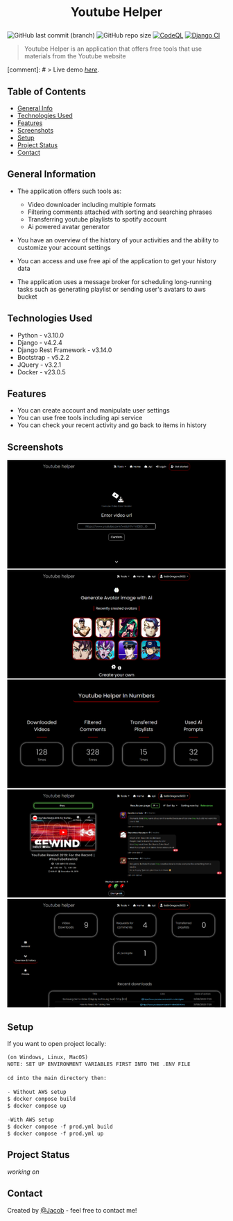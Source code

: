 # <p align="center"> Youtube Helper </p>
![GitHub last commit (branch)](https://img.shields.io/github/last-commit/JacobW22/Youtube_helper_project/main?style=flat-square&logo=github&color=blue)
![GitHub repo size](https://img.shields.io/github/repo-size/JacobW22/Youtube_helper_project?style=flat-square&color=lightblue)
[![CodeQL](https://github.com/JacobW22/Youtube_helper_project/workflows/CodeQL/badge.svg)](https://github.com/JacobW22/Youtube_helper_project/actions?query=workflow%3ACodeQL)
[![Django CI](https://github.com/JacobW22/Youtube_helper_project/actions/workflows/django.yml/badge.svg)](https://github.com/JacobW22/Youtube_helper_project/actions/workflows/django.yml)

> Youtube Helper is an application that offers free tools that use materials from the Youtube website

[comment]: # > Live demo [_here_](http://165.232.68.73:8000). 

## Table of Contents
* [General Info](#general-information)
* [Technologies Used](#technologies-used)
* [Features](#features)
* [Screenshots](#screenshots)
* [Setup](#setup)
* [Project Status](#project-status)
* [Contact](#contact)


## General Information
- The application offers such tools as:<br>
    - Video downloader including multiple formats<br>
    - Filtering comments attached with sorting and searching phrases<br>
    - Transferring youtube playlists to spotify account<br>
    - Ai powered avatar generator

- You have an overview of the history of your activities and the ability to customize your account settings
- You can access and use free api of the application to get your history data
- The application uses a message broker for scheduling long-running tasks such as generating playlist or sending user's avatars to aws bucket

## Technologies Used
- Python - v3.10.0
- Django - v4.2.4
- Django Rest Framework - v3.14.0
- Bootstrap - v5.2.2
- JQuery - v3.2.1
- Docker - v23.0.5


## Features
- You can create account and manipulate user settings
- You can use free tools including api service
- You can check your recent activity and go back to items in history


## Screenshots
![Example screenshot](app/static/images/example_screenshot1.png)
![Example screenshot](app/static/images/example_screenshot2.png)
![Example screenshot](app/static/images/example_screenshot3.png)
![Example screenshot](app/static/images/example_screenshot4.png)
![Example screenshot](app/static/images/example_screenshot5.png)


## Setup
If you want to open project locally: 

```
(on Windows, Linux, MacOS)
NOTE: SET UP ENVIRONMENT VARIABLES FIRST INTO THE .ENV FILE

cd into the main directory then:

- Without AWS setup
$ docker compose build
$ docker compose up

-With AWS setup
$ docker compose -f prod.yml build
$ docker compose -f prod.yml up
```

## Project Status
_working on_


## Contact
Created by [@Jacob](mailto:jwis02202@gmail.com) - feel free to contact me!
